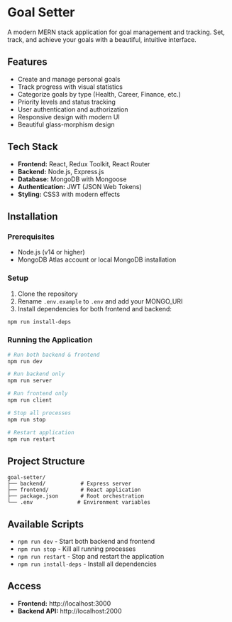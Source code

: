 # Goal Setter

A modern MERN stack application for goal management and tracking. Set, track, and achieve your goals with a beautiful, intuitive interface.

## Features

- Create and manage personal goals
- Track progress with visual statistics
- Categorize goals by type (Health, Career, Finance, etc.)
- Priority levels and status tracking
- User authentication and authorization
- Responsive design with modern UI
- Beautiful glass-morphism design

## Tech Stack

- **Frontend:** React, Redux Toolkit, React Router
- **Backend:** Node.js, Express.js
- **Database:** MongoDB with Mongoose
- **Authentication:** JWT (JSON Web Tokens)
- **Styling:** CSS3 with modern effects

## Installation

### Prerequisites
- Node.js (v14 or higher)
- MongoDB Atlas account or local MongoDB installation

### Setup

1. Clone the repository
2. Rename `.env.example` to `.env` and add your MONGO_URI
3. Install dependencies for both frontend and backend:

```bash
npm run install-deps
```

### Running the Application

```bash
# Run both backend & frontend
npm run dev

# Run backend only
npm run server

# Run frontend only  
npm run client

# Stop all processes
npm run stop

# Restart application
npm run restart
```

## Project Structure

```
goal-setter/
├── backend/           # Express server
├── frontend/          # React application  
├── package.json       # Root orchestration
└── .env              # Environment variables
```

## Available Scripts

- `npm run dev` - Start both backend and frontend
- `npm run stop` - Kill all running processes
- `npm run restart` - Stop and restart the application
- `npm run install-deps` - Install all dependencies

## Access

- **Frontend:** http://localhost:3000
- **Backend API:** http://localhost:2000


